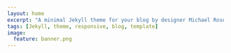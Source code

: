 ```yaml
---
layout: home
excerpt: "A minimal Jekyll theme for your blog by designer Michael Rose."
tags: [Jekyll, theme, responsive, blog, template]
image:
  feature: banner.png
---
```

